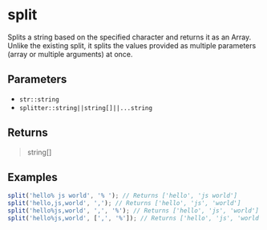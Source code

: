 # split <Lang js />

Splits a string based on the specified character and returns it as an Array. Unlike the existing split, it splits the values provided as multiple parameters (array or multiple arguments) at once.

## Parameters

- `str::string`
- `splitter::string||string[]||...string`

## Returns

> string[]

## Examples

```javascript
split('hello% js world', '% '); // Returns ['hello', 'js world']
split('hello,js,world', ','); // Returns ['hello', 'js', 'world']
split('hello%js,world', ',', '%'); // Returns ['hello', 'js', 'world']
split('hello%js,world', [',', '%']); // Returns ['hello', 'js', 'world']
```
